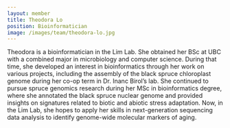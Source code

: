 ```yaml
---
layout: member
title: Theodora Lo
position: Bioinformatician
image: /images/team/theodora-lo.jpg
---
```


Theodora is a bioinformatician in the Lim Lab. She obtained her BSc at UBC with a combined major in microbiology and computer science. During that time, she developed an interest in bioinformatics through her work on various projects, including the assembly of the black spruce chloroplast genome during her co-op term in Dr. Inanc Birol’s lab. She continued to pursue spruce genomics research during her MSc in bioinformatics degree, where she annotated the black spruce nuclear genome and provided insights on signatures related to biotic and abiotic stress adaptation. Now, in the Lim Lab, she hopes to apply her skills in next-generation sequencing data analysis to identify genome-wide molecular markers of aging.